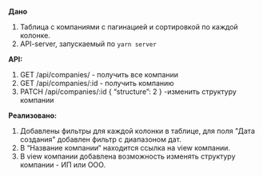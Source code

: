 **Дано**
1. Таблица с компаниями с пагинацией и сортировкой по каждой колонке.
2. API-server, запускаемый по `yarn server` 

**API:**

1. GET /api/companies/ - получить все компании
2. GET /api/companies/:id - получить компанию
3. PATCH /api/companies/:id
{
“structure”: 2
}
-изменить структуру компании

**Реализовано:**

1. Добавлены фильтры для каждой колонки в таблице, для поля "Дата создания" добавлен фильтр с диапазоном дат.
3. В “Название компании“ находится ссылка на view компании.
4. В view компании добавлена возможность изменять структуру компании - ИП или ООО.
